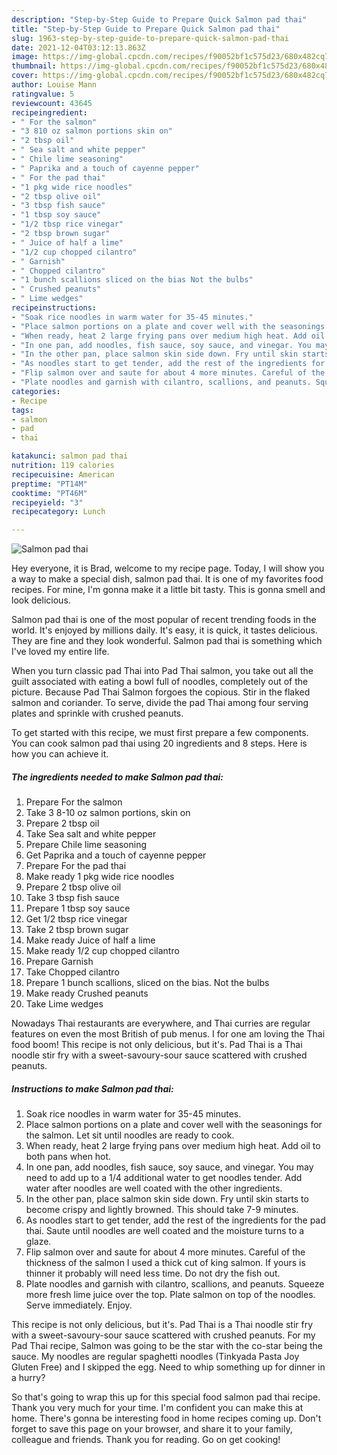 ```yaml
---
description: "Step-by-Step Guide to Prepare Quick Salmon pad thai"
title: "Step-by-Step Guide to Prepare Quick Salmon pad thai"
slug: 1963-step-by-step-guide-to-prepare-quick-salmon-pad-thai
date: 2021-12-04T03:12:13.863Z
image: https://img-global.cpcdn.com/recipes/f90052bf1c575d23/680x482cq70/salmon-pad-thai-recipe-main-photo.jpg
thumbnail: https://img-global.cpcdn.com/recipes/f90052bf1c575d23/680x482cq70/salmon-pad-thai-recipe-main-photo.jpg
cover: https://img-global.cpcdn.com/recipes/f90052bf1c575d23/680x482cq70/salmon-pad-thai-recipe-main-photo.jpg
author: Louise Mann
ratingvalue: 5
reviewcount: 43645
recipeingredient:
- " For the salmon"
- "3 810 oz salmon portions skin on"
- "2 tbsp oil"
- " Sea salt and white pepper"
- " Chile lime seasoning"
- " Paprika and a touch of cayenne pepper"
- " For the pad thai"
- "1 pkg wide rice noodles"
- "2 tbsp olive oil"
- "3 tbsp fish sauce"
- "1 tbsp soy sauce"
- "1/2 tbsp rice vinegar"
- "2 tbsp brown sugar"
- " Juice of half a lime"
- "1/2 cup chopped cilantro"
- " Garnish"
- " Chopped cilantro"
- "1 bunch scallions sliced on the bias Not the bulbs"
- " Crushed peanuts"
- " Lime wedges"
recipeinstructions:
- "Soak rice noodles in warm water for 35-45 minutes."
- "Place salmon portions on a plate and cover well with the seasonings for the salmon. Let sit until noodles are ready to cook."
- "When ready, heat 2 large frying pans over medium high heat. Add oil to both pans when hot."
- "In one pan, add noodles, fish sauce, soy sauce, and vinegar. You may need to add up to a 1/4 additional water to get noodles tender. Add water after noodles are well coated with the other ingredients."
- "In the other pan, place salmon skin side down. Fry until skin starts to become crispy and lightly browned. This should take 7-9 minutes."
- "As noodles start to get tender, add the rest of the ingredients for the pad thai. Saute until noodles are well coated and the moisture turns to a glaze."
- "Flip salmon over and saute for about 4 more minutes. Careful of the thickness of the salmon I used a thick cut of king salmon. If yours is thinner it probably will need less time. Do not dry the fish out."
- "Plate noodles and garnish with cilantro, scallions, and peanuts. Squeeze more fresh lime juice over the top. Plate salmon on top of the noodles. Serve immediately. Enjoy."
categories:
- Recipe
tags:
- salmon
- pad
- thai

katakunci: salmon pad thai 
nutrition: 119 calories
recipecuisine: American
preptime: "PT14M"
cooktime: "PT46M"
recipeyield: "3"
recipecategory: Lunch

---
```



![Salmon pad thai](https://img-global.cpcdn.com/recipes/f90052bf1c575d23/680x482cq70/salmon-pad-thai-recipe-main-photo.jpg)

Hey everyone, it is Brad, welcome to my recipe page. Today, I will show you a way to make a special dish, salmon pad thai. It is one of my favorites food recipes. For mine, I'm gonna make it a little bit tasty. This is gonna smell and look delicious.

Salmon pad thai is one of the most popular of recent trending foods in the world. It's enjoyed by millions daily. It's easy, it is quick, it tastes delicious. They are fine and they look wonderful. Salmon pad thai is something which I've loved my entire life.

When you turn classic pad Thai into Pad Thai salmon, you take out all the guilt associated with eating a bowl full of noodles, completely out of the picture. Because Pad Thai Salmon forgoes the copious. Stir in the flaked salmon and coriander. To serve, divide the pad Thai among four serving plates and sprinkle with crushed peanuts.


To get started with this recipe, we must first prepare a few components. You can cook salmon pad thai using 20 ingredients and 8 steps. Here is how you can achieve it.

<!--inarticleads1-->

##### The ingredients needed to make Salmon pad thai:

1. Prepare  For the salmon
1. Take 3 8-10 oz salmon portions, skin on
1. Prepare 2 tbsp oil
1. Take  Sea salt and white pepper
1. Prepare  Chile lime seasoning
1. Get  Paprika and a touch of cayenne pepper
1. Prepare  For the pad thai
1. Make ready 1 pkg wide rice noodles
1. Prepare 2 tbsp olive oil
1. Take 3 tbsp fish sauce
1. Prepare 1 tbsp soy sauce
1. Get 1/2 tbsp rice vinegar
1. Take 2 tbsp brown sugar
1. Make ready  Juice of half a lime
1. Make ready 1/2 cup chopped cilantro
1. Prepare  Garnish
1. Take  Chopped cilantro
1. Prepare 1 bunch scallions, sliced on the bias. Not the bulbs
1. Make ready  Crushed peanuts
1. Take  Lime wedges


Nowadays Thai restaurants are everywhere, and Thai curries are regular features on even the most British of pub menus. I for one am loving the Thai food boom! This recipe is not only delicious, but it&#39;s. Pad Thai is a Thai noodle stir fry with a sweet-savoury-sour sauce scattered with crushed peanuts. 

<!--inarticleads2-->

##### Instructions to make Salmon pad thai:

1. Soak rice noodles in warm water for 35-45 minutes.
1. Place salmon portions on a plate and cover well with the seasonings for the salmon. Let sit until noodles are ready to cook.
1. When ready, heat 2 large frying pans over medium high heat. Add oil to both pans when hot.
1. In one pan, add noodles, fish sauce, soy sauce, and vinegar. You may need to add up to a 1/4 additional water to get noodles tender. Add water after noodles are well coated with the other ingredients.
1. In the other pan, place salmon skin side down. Fry until skin starts to become crispy and lightly browned. This should take 7-9 minutes.
1. As noodles start to get tender, add the rest of the ingredients for the pad thai. Saute until noodles are well coated and the moisture turns to a glaze.
1. Flip salmon over and saute for about 4 more minutes. Careful of the thickness of the salmon I used a thick cut of king salmon. If yours is thinner it probably will need less time. Do not dry the fish out.
1. Plate noodles and garnish with cilantro, scallions, and peanuts. Squeeze more fresh lime juice over the top. Plate salmon on top of the noodles. Serve immediately. Enjoy.


This recipe is not only delicious, but it&#39;s. Pad Thai is a Thai noodle stir fry with a sweet-savoury-sour sauce scattered with crushed peanuts. For my Pad Thai recipe, Salmon was going to be the star with the co-star being the sauce. My noodles are regular spaghetti noodles (Tinkyada Pasta Joy Gluten Free) and I skipped the egg. Need to whip something up for dinner in a hurry? 

So that's going to wrap this up for this special food salmon pad thai recipe. Thank you very much for your time. I'm confident you can make this at home. There's gonna be interesting food in home recipes coming up. Don't forget to save this page on your browser, and share it to your family, colleague and friends. Thank you for reading. Go on get cooking!
